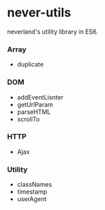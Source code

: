 # never-utils
neverland's utility library in ES6.

### Array
* duplicate

### DOM
* addEventLisnter
* getUrlParam
* parseHTML
* scrollTo

### HTTP
* Ajax

### Utility
* classNames
* timestamp
* userAgent
